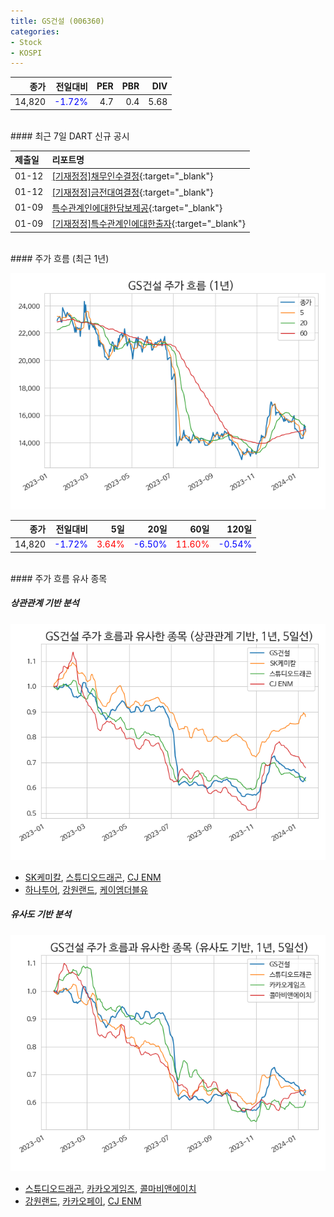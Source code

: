 ```yaml
---
title: GS건설 (006360)
categories:
- Stock
- KOSPI
---
```


|종가|전일대비|PER|PBR|DIV|
|---:|-------:|--:|--:|--:|
|14,820|<span style="color: blue">-1.72%</span>|4.7|0.4|5.68|

<!-- more -->

<br>
#### 최근 7일 DART 신규 공시


|제출일|리포트명|
|:-----|:-------|
|01-12|[[기재정정]채무인수결정](https://dart.fss.or.kr/dsaf001/main.do?rcpNo=20240112800651){:target="_blank"}|
|01-12|[[기재정정]금전대여결정](https://dart.fss.or.kr/dsaf001/main.do?rcpNo=20240112800647){:target="_blank"}|
|01-09|[특수관계인에대한담보제공](https://dart.fss.or.kr/dsaf001/main.do?rcpNo=20240109000247){:target="_blank"}|
|01-09|[[기재정정]특수관계인에대한출자](https://dart.fss.or.kr/dsaf001/main.do?rcpNo=20240109000246){:target="_blank"}|

<br>
#### 주가 흐름 (최근 1년)

![006360](/assets/images/stock/006360.png)

|종가|전일대비|5일|20일|60일|120일|
|---:|-------:|--:|---:|---:|----:|
|14,820|<span style="color: blue">-1.72%</span>|<span style="color: red">3.64%</span>|<span style="color: blue">-6.50%</span>|<span style="color: red">11.60%</span>|<span style="color: blue">-0.54%</span>|

<br>
#### 주가 흐름 유사 종목

##### 상관관계 기반 분석

![006360](/assets/images/stock/006360_corr.png)
- [SK케미칼](/285130/), [스튜디오드래곤](/253450/), [CJ ENM](/035760/)
- [하나투어](/039130/), [강원랜드](/035250/), [케이엠더블유](/032500/)

##### 유사도 기반 분석

![006360](/assets/images/stock/006360_sim.png)
- [스튜디오드래곤](/253450/), [카카오게임즈](/293490/), [콜마비앤에이치](/200130/)
- [강원랜드](/035250/), [카카오페이](/377300/), [CJ ENM](/035760/)